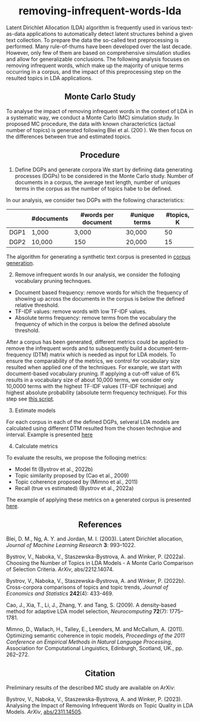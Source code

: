 <h1 align="center">removing-infrequent-words-lda</h1> 


Latent Dirichlet Allocation (LDA) algorithm is frequently used in various text-as-data applications to automatically detect latent structures behind a given text collection. To prepare the data the so-called text preprocessing is performed. Many rule-of-thums have been developed over the last decade. However, only few of them are based on comprehensive simulation studies and allow for generalizable conclusions. The following analysis focuses on removing infrequent words, which make up the majority of unique terms occurring in a corpus, and the impact of this preprocessing step on the resulted topics in LDA applications.        

<h2 align="center">Monte Carlo Study</h2>

To analyse the impact of removing infrequent words in the context of LDA in a systematic way, we conduct a Monte Carlo (MC) simulation study. In proposed MC procedure, the data with known characterictics (actual number of topics) is generated following Blei et al. (200
). We then focus on the differences between true and estimated topics.  

<h2 align="center">Procedure</h2>

1. Define DGPs and generate corpora
We start by defining data generating processes (DGPs) to be considered in the Monte Carlo study. Number of documents in a corpus, the average text length, number of uniques terms in the corpus as the number of topics habe to be defined.

In our analysis, we consider two DGPs with the following characteristics:
<center>
  
|    |#documents|#words per document|#unique terms|#topics, K|
|----|----------|-------------------|-------------|----------|
|DGP1|1,000     |3,000              |30,000       | 50       |
|DGP2|10,000    |150                |20,000       | 15       |
</center>

The algorithm for generating a synthetic text corpus is presented in [corpus generation](generate_corpus.py).

2. Remove infrequent words
In our analysis, we consider the folloqing vocabulary pruning technques. 
- Document based frequency: remove words for which the frequency of showing up across the documents in the corpus is below the defined relative threshold.
- TF-IDF values: remove words with low TF-IDF values. 
- Absolute terms frequency: remove terms from the vocabulary the frequency of which in the corpus is below the defined absolute threshold.

After a corpus has been generated, different metrics could be applied to remove the infrequent words and to subsequently build a document-term-frequency (DTM) matrix which is needed as input for LDA models. To ensure the comparability of the metrics, we control for vocabulary size resulted when applied one of the techniques. For exanple, we start with document-based vocabulary pruning. If applying a cut-off value of 6% results in a vocabulary size of about 10,000 terms, we consider only 10,0000 terms with the highest TF-IDF values (TF-IDF technique) and highest absolute probability (absolute term frequency technique). For this step see [this script](extract_count_data.py).     

3. Estimate models

For each corpus in each of the defined DGPs, selveral LDA models are calculated using different DTM resulted from the chosen technqiue and interval. Example is presented [here](estimate_lda_models.py)   

4. Calculate metrics

To evaluate the results, we propose the folloqing metrics: 
- Model fit (Bystrov et al., 2022b)
- Topic similarity proposed by (Cao et al., 2009)
- Topic coherence proposed by (Mimno et al., 2011)
- Recall (true vs estimated) (Bystrov et al., 2022a)

The example of applying these metrics on a generated corpus is presented [here](calculate_metrics.py).

<h2 align="center">References</h2>

Blei, D. M., Ng, A. Y. and Jordan, M. I. (2003). Latent Dirichlet allocation, *Journal of Machine Learning Research* **3**: 993–1022.

Bystrov, V., Naboka, V., Staszewska-Bystrova, A. and Winker, P. (2022a). Choosing the Number of Topics in LDA Models - A Monte Carlo Comparison of Selection Criteria. *ArXiv*, abs/2212.14074.

Bystrov, V., Naboka, V., Staszewska-Bystrova, A. and Winker, P. (2022b). Cross-corpora comparisons of topics and topic trends, *Journal of Economics and Statistics* **242**(4): 433-469.

Cao, J., Xia, T., Li, J., Zhang, Y. and Tang, S. (2009). A density-based method for adaptive LDA model selection, *Neurocomputing* **72**(7): 1775–1781.

Mimno, D., Wallach, H., Talley, E., Leenders, M. and McCallum, A. (2011). Optimizing semantic coherence in topic models, *Proceedings of the 2011 Conference on Empirical Methods in Natural Language Processing*, Association for Computational Linguistics, Edinburgh, Scotland, UK., pp. 262–272.

<h2 align="center">Citation</h2>

Preliminary results of the described MC study are available on ArXiv: 

Bystrov, V., Naboka, V., Staszewska-Bystrova, A. and Winker, P. (2023). Analysing the Impact of Removing Infrequent Words on Topic Quality in LDA Models. *ArXiv*, [abs/2311.14505](https://arxiv.org/abs/2311.14505).
